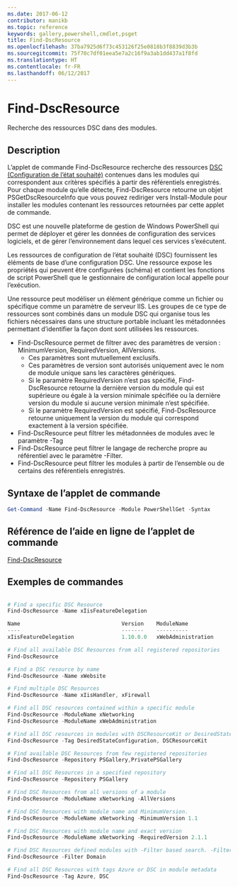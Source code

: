 ```yaml
---
ms.date: 2017-06-12
contributor: manikb
ms.topic: reference
keywords: gallery,powershell,cmdlet,psget
title: Find-DscResource
ms.openlocfilehash: 37ba7925d6f73c453126f25e0818b3f8839d3b3b
ms.sourcegitcommit: 75f70c7df01eea5e7a2c16f9a3ab1dd437a1f8fd
ms.translationtype: HT
ms.contentlocale: fr-FR
ms.lasthandoff: 06/12/2017
---
```

<a id="find-dscresource" class="xliff"></a>
# Find-DscResource

Recherche des ressources DSC dans des modules.

<a id="description" class="xliff"></a>
## Description

L’applet de commande Find-DscResource recherche des ressources [DSC (Configuration de l’état souhaité)](https://msdn.microsoft.com/en-us/PowerShell/dsc/overview) contenues dans les modules qui correspondent aux critères spécifiés à partir des référentiels enregistrés.
Pour chaque module qu’elle détecte, Find-DscResource retourne un objet PSGetDscResourceInfo que vous pouvez rediriger vers Install-Module pour installer les modules contenant les ressources retournées par cette applet de commande.

DSC est une nouvelle plateforme de gestion de Windows PowerShell qui permet de déployer et gérer les données de configuration des services logiciels, et de gérer l’environnement dans lequel ces services s’exécutent.

Les ressources de configuration de l’état souhaité (DSC) fournissent les éléments de base d’une configuration DSC. Une ressource expose les propriétés qui peuvent être configurées (schéma) et contient les fonctions de script PowerShell que le gestionnaire de configuration local appelle pour l’exécution.

Une ressource peut modéliser un élément générique comme un fichier ou spécifique comme un paramètre de serveur IIS. Les groupes de ce type de ressources sont combinés dans un module DSC qui organise tous les fichiers nécessaires dans une structure portable incluant les métadonnées permettant d’identifier la façon dont sont utilisées les ressources.

- Find-DscResource permet de filtrer avec des paramètres de version : MinimumVersion, RequiredVersion, AllVersions.
  - Ces paramètres sont mutuellement exclusifs.
  - Ces paramètres de version sont autorisés uniquement avec le nom de module unique sans les caractères génériques.
  - Si le paramètre RequiredVersion n’est pas spécifié, Find-DscResource retourne la dernière version du module qui est supérieure ou égale à la version minimale spécifiée ou la dernière version du module si aucune version minimale n’est spécifiée.
  - Si le paramètre RequiredVersion est spécifié, Find-DscResource retourne uniquement la version du module qui correspond exactement à la version spécifiée.
- Find-DscResource peut filtrer les métadonnées de modules avec le paramètre -Tag
- Find-DscResource peut filtrer le langage de recherche propre au référentiel avec le paramètre -Filter.
- Find-DscResource peut filtrer les modules à partir de l’ensemble ou de certains des référentiels enregistrés.

<a id="cmdlet-syntax" class="xliff"></a>
## Syntaxe de l’applet de commande
```powershell
Get-Command -Name Find-DscResource -Module PowerShellGet -Syntax
```

<a id="cmdlet-online-help-reference" class="xliff"></a>
## Référence de l’aide en ligne de l’applet de commande

[Find-DscResource](http://go.microsoft.com/fwlink/?LinkId=517196)

<a id="example-commands" class="xliff"></a>
## Exemples de commandes
```powershell

# Find a specific DSC Resource
Find-DscResource -Name xIisFeatureDelegation

Name                                Version    ModuleName                          Repository
----                                -------    ----------                          ----------
xIisFeatureDelegation               1.10.0.0   xWebAdministration                  PSGallery

# Find all available DSC Resources from all registered repositories
Find-DscResource

# Find a DSC resource by name
Find-DscResource -Name xWebsite

# Find multiple DSC Resources
Find-DscResource -Name xIisHandler, xFirewall

# Find all DSC resources contained within a specific module
Find-DscResource -ModuleName xNetworking
Find-DscResource -ModuleName xWebAdministration

# Find all DSC resources in modules with DSCResourceKit or DesiredStateConfiguration
Find-DscResource -Tag DesiredStateConfiguration, DSCResourceKit

# Find available DSC Resources from few registered repositories
Find-DscResource -Repository PSGallery,PrivatePSGallery

# Find all DSC Resources in a specified repository
Find-DscResource -Repository PSGallery

# Find DSC Resources from all versions of a module
Find-DscResource -ModuleName xNetworking -AllVersions

# Find DSC Resources with module name and MinimumVersion.
Find-DscResource -ModuleName xNetworking -MinimumVersion 1.1

# Find DSC Resources with module name and exact version
Find-DscResource -ModuleName xNetworking -RequiredVersion 2.1.1

# Find DSC Resources defined modules with -Filter based search. -Filter searches in description and module names
Find-DscResource -Filter Domain

# Find all DSC Resources with tags Azure or DSC in module metadata
Find-DscResource -Tag Azure, DSC

```

